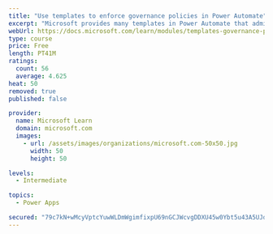 ```yaml
---
title: "Use templates to enforce governance policies in Power Automate"
excerpt: "Microsoft provides many templates in Power Automate that administrators can use to enforce governance policies and increase visibility of assets that are being created within a customer’s tenant. This module will identify some existing templates that you can use to provide administrators with greater visibility."
webUrl: https://docs.microsoft.com/learn/modules/templates-governance-policies/
type: course
price: Free
length: PT41M
ratings:
  count: 56
  average: 4.625
heat: 50
removed: true
published: false

provider:
  name: Microsoft Learn
  domain: microsoft.com
  images:
    - url: /assets/images/organizations/microsoft.com-50x50.jpg
      width: 50
      height: 50

levels:
  - Intermediate

topics:
  - Power Apps

secured: "79c7kN+wMcyVptcYuwWLDmWgimfixpU69nGCJWcvgDDXU45w0Ybt5u43A5UJdqtrvKRJV5Ywij3pCd1+5V2fShT8q+41bAY2mEugnrzzlqKo94P68Bw5EgP+g/d7VXnIwc9NVm4sLETftbo60OYwtz7R35k3XFHKDFum4z8Hh+WGHEkjsQfdC4Epa7DgO4bfur2LGjaH7kw36D0ff943U0H5JaAnMmiZ8UycoqW74gC1KavRg/ZQ6e9g5LAzGm6+o+nWAO9OijCJ7mjHtlp/xeOFgBLK2fHq1Z62MNtYrLNJwMCnahMiCfYgl5DMVqtV71I58wrDW2i4bumB7a2WWESZe0PRrASQebEY7Ra/ITQ8qtByujehQ4MxU0LcxrOi3bXpyqq2P+IOiTAs+0o70s14FPUIkL/324D3r8zjsrc=;6ZDG8cdbyq0/E3/6vxMerQ=="
---
```


